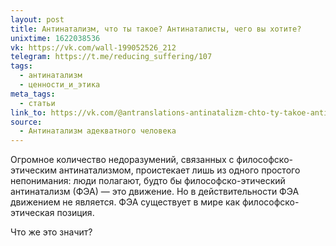 ```yaml
---
layout: post
title: Антинатализм, что ты такое? Антинаталисты, чего вы хотите?
unixtime: 1622038536
vk: https://vk.com/wall-199052526_212
telegram: https://t.me/reducing_suffering/107
tags:
  - антинатализм
  - ценности_и_этика
meta_tags:
  - статьи
link_to: https://vk.com/@antranslations-antinatalizm-chto-ty-takoe-antinatalisty-chego-vy-hotite
source:
  - Антинатализм адекватного человека
---
```

Огромное количество недоразумений, связанных с философско-этическим антинатализмом, проистекает лишь из одного простого непонимания: люди полагают, будто бы философско-этический антинатализм (ФЭА) — это движение. Но в действительности ФЭА движением не является. ФЭА существует в мире как философско-этическая позиция.

Что же это значит?